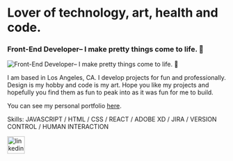 # Lover of technology, art, health and code.
### Front-End Developer– I make pretty things come to life. 🌻
![Front-End Developer– I make pretty things come to life. 🌻](https://user-images.githubusercontent.com/8195814/132118007-f04d1466-d7e3-4eaa-b2b7-381edd5ca4ab.jpg)

I am based in Los Angeles, CA. I develop projects for fun and professionally. Design is my hobby and code is my art. Hope you like my projects and hopefully you find them as fun to peak into as it was fun for me to build.

You can see my personal portfolio [here](https://www.sokcodes.com/).

Skills: JAVASCRIPT / HTML / CSS / REACT / ADOBE XD / JIRA / VERSION CONTROL / HUMAN INTERACTION



[<img src='https://cdn.jsdelivr.net/npm/simple-icons@3.0.1/icons/linkedin.svg' alt='linkedin' height='40'>](https://www.linkedin.com/in/https://www.linkedin.com/in/sophanarith-sok-a50097b7//)  


